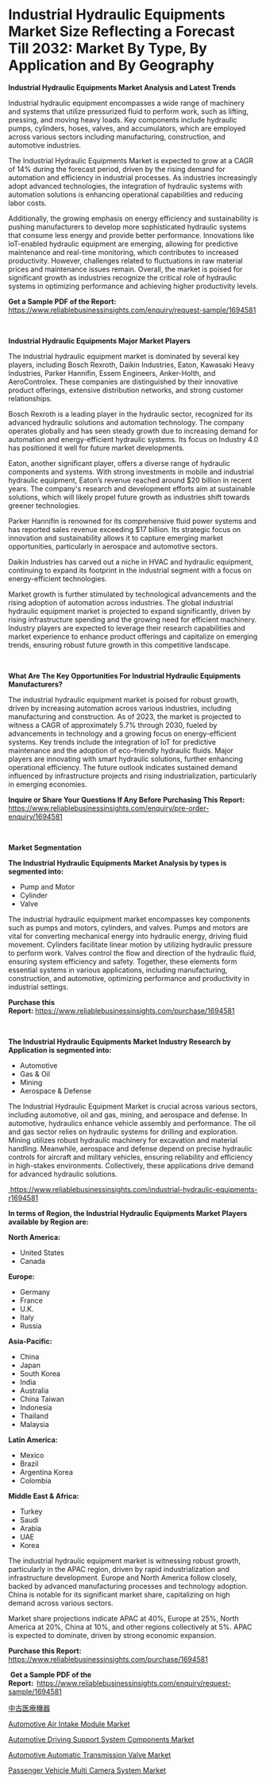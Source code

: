 <p><h1>Industrial Hydraulic Equipments Market Size Reflecting a Forecast Till 2032: Market By Type, By Application and By Geography</h1></p><p><strong>Industrial Hydraulic Equipments Market Analysis and Latest Trends</strong></p>
<p><p>Industrial hydraulic equipment encompasses a wide range of machinery and systems that utilize pressurized fluid to perform work, such as lifting, pressing, and moving heavy loads. Key components include hydraulic pumps, cylinders, hoses, valves, and accumulators, which are employed across various sectors including manufacturing, construction, and automotive industries.</p><p>The Industrial Hydraulic Equipments Market is expected to grow at a CAGR of 14% during the forecast period, driven by the rising demand for automation and efficiency in industrial processes. As industries increasingly adopt advanced technologies, the integration of hydraulic systems with automation solutions is enhancing operational capabilities and reducing labor costs. </p><p>Additionally, the growing emphasis on energy efficiency and sustainability is pushing manufacturers to develop more sophisticated hydraulic systems that consume less energy and provide better performance. Innovations like IoT-enabled hydraulic equipment are emerging, allowing for predictive maintenance and real-time monitoring, which contributes to increased productivity. However, challenges related to fluctuations in raw material prices and maintenance issues remain. Overall, the market is poised for significant growth as industries recognize the critical role of hydraulic systems in optimizing performance and achieving higher productivity levels.</p></p>
<p><strong>Get a Sample PDF of the Report:&nbsp;</strong> <a href="https://www.reliablebusinessinsights.com/enquiry/request-sample/1694581?utm_campaign=39&utm_medium=2&utm_source=Github&utm_content=ia&utm_term=25032025&utm_id=industrial-hydraulic-equipments">https://www.reliablebusinessinsights.com/enquiry/request-sample/1694581</a></p>
<p>&nbsp;</p>
<p><strong>Industrial Hydraulic Equipments Major Market Players</strong></p>
<p><p>The industrial hydraulic equipment market is dominated by several key players, including Bosch Rexroth, Daikin Industries, Eaton, Kawasaki Heavy Industries, Parker Hannifin, Essem Engineers, Anker-Holth, and AeroControlex. These companies are distinguished by their innovative product offerings, extensive distribution networks, and strong customer relationships.</p><p>Bosch Rexroth is a leading player in the hydraulic sector, recognized for its advanced hydraulic solutions and automation technology. The company operates globally and has seen steady growth due to increasing demand for automation and energy-efficient hydraulic systems. Its focus on Industry 4.0 has positioned it well for future market developments.</p><p>Eaton, another significant player, offers a diverse range of hydraulic components and systems. With strong investments in mobile and industrial hydraulic equipment, Eaton’s revenue reached around $20 billion in recent years. The company's research and development efforts aim at sustainable solutions, which will likely propel future growth as industries shift towards greener technologies.</p><p>Parker Hannifin is renowned for its comprehensive fluid power systems and has reported sales revenue exceeding $17 billion. Its strategic focus on innovation and sustainability allows it to capture emerging market opportunities, particularly in aerospace and automotive sectors.</p><p>Daikin Industries has carved out a niche in HVAC and hydraulic equipment, continuing to expand its footprint in the industrial segment with a focus on energy-efficient technologies.</p><p>Market growth is further stimulated by technological advancements and the rising adoption of automation across industries. The global industrial hydraulic equipment market is projected to expand significantly, driven by rising infrastructure spending and the growing need for efficient machinery. Industry players are expected to leverage their research capabilities and market experience to enhance product offerings and capitalize on emerging trends, ensuring robust future growth in this competitive landscape.</p></p>
<p>&nbsp;</p>
<p><strong>What Are The Key Opportunities For Industrial Hydraulic Equipments Manufacturers?</strong></p>
<p><p>The industrial hydraulic equipment market is poised for robust growth, driven by increasing automation across various industries, including manufacturing and construction. As of 2023, the market is projected to witness a CAGR of approximately 5.7% through 2030, fueled by advancements in technology and a growing focus on energy-efficient systems. Key trends include the integration of IoT for predictive maintenance and the adoption of eco-friendly hydraulic fluids. Major players are innovating with smart hydraulic solutions, further enhancing operational efficiency. The future outlook indicates sustained demand influenced by infrastructure projects and rising industrialization, particularly in emerging economies.</p></p>
<p><strong>Inquire or Share Your Questions If Any Before Purchasing This Report:</strong> <a href="https://www.reliablebusinessinsights.com/enquiry/pre-order-enquiry/1694581?utm_campaign=39&utm_medium=2&utm_source=Github&utm_content=ia&utm_term=25032025&utm_id=industrial-hydraulic-equipments">https://www.reliablebusinessinsights.com/enquiry/pre-order-enquiry/1694581</a></p>
<p>&nbsp;</p>
<p><strong>Market Segmentation</strong></p>
<p><strong>The Industrial Hydraulic Equipments Market Analysis by types is segmented into:</strong></p>
<p><ul><li>Pump and Motor</li><li>Cylinder</li><li>Valve</li></ul></p>
<p><p>The industrial hydraulic equipment market encompasses key components such as pumps and motors, cylinders, and valves. Pumps and motors are vital for converting mechanical energy into hydraulic energy, driving fluid movement. Cylinders facilitate linear motion by utilizing hydraulic pressure to perform work. Valves control the flow and direction of the hydraulic fluid, ensuring system efficiency and safety. Together, these elements form essential systems in various applications, including manufacturing, construction, and automotive, optimizing performance and productivity in industrial settings.</p></p>
<p><strong>Purchase this Report:&nbsp;</strong><a href="https://www.reliablebusinessinsights.com/purchase/1694581?utm_campaign=39&utm_medium=2&utm_source=Github&utm_content=ia&utm_term=25032025&utm_id=industrial-hydraulic-equipments">https://www.reliablebusinessinsights.com/purchase/1694581</a></p>
<p>&nbsp;</p>
<p><strong>The Industrial Hydraulic Equipments Market Industry Research by Application is segmented into:</strong></p>
<p><ul><li>Automotive</li><li>Gas & Oil</li><li>Mining</li><li>Aerospace & Defense</li></ul></p>
<p><p>The Industrial Hydraulic Equipment Market is crucial across various sectors, including automotive, oil and gas, mining, and aerospace and defense. In automotive, hydraulics enhance vehicle assembly and performance. The oil and gas sector relies on hydraulic systems for drilling and exploration. Mining utilizes robust hydraulic machinery for excavation and material handling. Meanwhile, aerospace and defense depend on precise hydraulic controls for aircraft and military vehicles, ensuring reliability and efficiency in high-stakes environments. Collectively, these applications drive demand for advanced hydraulic solutions.</p></p>
<p><a href="https://www.reliablebusinessinsights.com/industrial-hydraulic-equipments-r1694581?utm_campaign=39&utm_medium=2&utm_source=Github&utm_content=ia&utm_term=25032025&utm_id=industrial-hydraulic-equipments">&nbsp;https://www.reliablebusinessinsights.com/industrial-hydraulic-equipments-r1694581</a></p>
<p><strong>In terms of Region, the Industrial Hydraulic Equipments Market Players available by Region are:</strong></p>
<p>
    <p> <strong> North America: </strong>
        <ul>
            <li>United States</li>
            <li>Canada</li>
        </ul>
        </p> 
    <p> <strong> Europe: </strong>
        <ul>
            <li>Germany</li>
            <li>France</li>
            <li>U.K.</li>
            <li>Italy</li>
            <li>Russia</li>
        </ul>
        </p> 
    <p> <strong> Asia-Pacific: </strong>
        <ul>
            <li>China</li>
            <li>Japan</li>
            <li>South Korea</li>
            <li>India</li>
            <li>Australia</li>
            <li>China Taiwan</li>
            <li>Indonesia</li>
            <li>Thailand</li>
            <li>Malaysia</li>
        </ul>
        </p> 
    <p> <strong> Latin America: </strong>
        <ul>
            <li>Mexico</li>
            <li>Brazil</li>
            <li>Argentina Korea</li>
            <li>Colombia</li>
        </ul>
        </p> 
    <p> <strong> Middle East & Africa: </strong>
        <ul>
            <li>Turkey</li>
            <li>Saudi</li>
            <li>Arabia</li>
            <li>UAE</li>
            <li>Korea</li>
        </ul>
    </p>
    </p>
<p><p>The industrial hydraulic equipment market is witnessing robust growth, particularly in the APAC region, driven by rapid industrialization and infrastructure development. Europe and North America follow closely, backed by advanced manufacturing processes and technology adoption. China is notable for its significant market share, capitalizing on high demand across various sectors. </p><p>Market share projections indicate APAC at 40%, Europe at 25%, North America at 20%, China at 10%, and other regions collectively at 5%. APAC is expected to dominate, driven by strong economic expansion.</p></p>
<p><strong>Purchase this Report: </strong><a href="https://www.reliablebusinessinsights.com/purchase/1694581?utm_campaign=39&utm_medium=2&utm_source=Github&utm_content=ia&utm_term=25032025&utm_id=industrial-hydraulic-equipments">https://www.reliablebusinessinsights.com/purchase/1694581</a></p>
<p>&nbsp;<strong>Get a Sample PDF of the Report:&nbsp;&nbsp;</strong><a href="https://www.reliablebusinessinsights.com/enquiry/request-sample/1694581?utm_campaign=39&utm_medium=2&utm_source=Github&utm_content=ia&utm_term=25032025&utm_id=industrial-hydraulic-equipments">https://www.reliablebusinessinsights.com/enquiry/request-sample/1694581</a></p>
<p><strong></strong></p>
<p><p><a href="https://github.com/mohamedbakry57/Market-Research-Report-List-7/blob/main/353595648891.md?utm_campaign=39&utm_medium=2&utm_source=Github&utm_content=ia&utm_term=25032025&utm_id=industrial-hydraulic-equipments">中古医療機器</a></p><p><a href="https://github.com/shadnfamoza/Market-Research-Report-List-1/blob/main/automotive-air-intake-module-market.md?utm_campaign=39&utm_medium=2&utm_source=Github&utm_content=ia&utm_term=25032025&utm_id=industrial-hydraulic-equipments">Automotive Air Intake Module Market</a></p><p><a href="https://github.com/porstheftyux/Market-Research-Report-List-1/blob/main/automotive-driving-support-system-components-market.md?utm_campaign=39&utm_medium=2&utm_source=Github&utm_content=ia&utm_term=25032025&utm_id=industrial-hydraulic-equipments">Automotive Driving Support System Components Market</a></p><p><a href="https://github.com/samesdufloiw/Market-Research-Report-List-1/blob/main/automotive-automatic-transmission-valve-market.md?utm_campaign=39&utm_medium=2&utm_source=Github&utm_content=ia&utm_term=25032025&utm_id=industrial-hydraulic-equipments">Automotive Automatic Transmission Valve Market</a></p><p><a href="https://github.com/micbotam/Market-Research-Report-List-1/blob/main/passenger-vehicle-multi-camera-system-market.md?utm_campaign=39&utm_medium=2&utm_source=Github&utm_content=ia&utm_term=25032025&utm_id=industrial-hydraulic-equipments">Passenger Vehicle Multi Camera System Market</a></p></p>